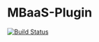 # MBaaS-Plugin
[![Build Status](https://travis-ci.org/PkayJava/MBaaS-Plugin.svg?branch=master)](https://travis-ci.org/PkayJava/MBaaS-Plugin)
